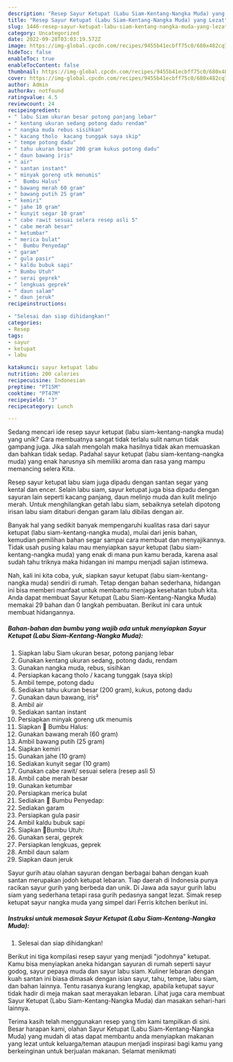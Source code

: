 ```yaml
---
description: "Resep Sayur Ketupat (Labu Siam-Kentang-Nangka Muda) yang Lezat"
title: "Resep Sayur Ketupat (Labu Siam-Kentang-Nangka Muda) yang Lezat"
slug: 1446-resep-sayur-ketupat-labu-siam-kentang-nangka-muda-yang-lezat
category: Uncategorized
date: 2022-09-28T03:03:19.572Z
image: https://img-global.cpcdn.com/recipes/9455b41ecbff75c0/680x482cq70/sayur-ketupat-labu-siam-kentang-nangka-muda-foto-resep-utama.jpg
hideToc: false
enableToc: true
enableTocContent: false
thumbnail: https://img-global.cpcdn.com/recipes/9455b41ecbff75c0/680x482cq70/sayur-ketupat-labu-siam-kentang-nangka-muda-foto-resep-utama.jpg
cover: https://img-global.cpcdn.com/recipes/9455b41ecbff75c0/680x482cq70/sayur-ketupat-labu-siam-kentang-nangka-muda-foto-resep-utama.jpg
author: Admin
authorAv: notfound
ratingvalue: 4.5
reviewcount: 24
recipeingredient:
- " labu Siam ukuran besar potong panjang lebar"
- " kentang ukuran sedang potong dadu rendam"
- " nangka muda rebus sisihkan"
- " kacang tholo  kacang tunggak saya skip"
- " tempe potong dadu"
- " tahu ukuran besar 200 gram kukus potong dadu"
- " daun bawang iris"
- " air"
- " santan instant"
- " minyak goreng utk menumis"
- "  Bumbu Halus"
- " bawang merah 60 gram"
- " bawang putih 25 gram"
- " kemiri"
- " jahe 10 gram"
- " kunyit segar 10 gram"
- " cabe rawit sesuai selera resep asli 5"
- " cabe merah besar"
- " ketumbar"
- " merica bulat"
- "  Bumbu Penyedap"
- " garam"
- " gula pasir"
- " kaldu bubuk sapi"
- " Bumbu Utuh"
- " serai geprek"
- " lengkuas geprek"
- " daun salam"
- " daun jeruk"
recipeinstructions:

- "Selesai dan siap dihidangkan!"
categories:
- Resep
tags:
- sayur
- ketupat
- labu

katakunci: sayur ketupat labu 
nutrition: 200 calories
recipecuisine: Indonesian
preptime: "PT15M"
cooktime: "PT47M"
recipeyield: "3"
recipecategory: Lunch

---
```





Sedang mencari ide resep sayur ketupat (labu siam-kentang-nangka muda) yang unik? Cara membuatnya sangat tidak terlalu sulit namun tidak gampang juga. Jika salah mengolah maka hasilnya tidak akan memuaskan dan bahkan tidak sedap. Padahal sayur ketupat (labu siam-kentang-nangka muda) yang enak harusnya sih memiliki aroma dan rasa yang mampu memancing selera Kita.





Resep sayur ketupat labu siam juga dipadu dengan santan segar yang kental dan encer. Selain labu siam, sayur ketupat juga bisa dipadu dengan sayuran lain seperti kacang panjang, daun melinjo muda dan kulit melinjo merah. Untuk menghilangkan getah labu siam, sebaiknya setelah dipotong irisan labu siam ditaburi dengan garam lalu dibilas dengan air.

Banyak hal yang sedikit banyak mempengaruhi kualitas rasa dari sayur ketupat (labu siam-kentang-nangka muda), mulai dari jenis bahan, kemudian pemilihan bahan segar sampai cara membuat dan menyajikannya. Tidak usah pusing kalau mau menyiapkan sayur ketupat (labu siam-kentang-nangka muda) yang enak di mana pun kamu berada, karena asal sudah tahu triknya maka hidangan ini mampu menjadi sajian istimewa.






Nah, kali ini kita coba, yuk, siapkan sayur ketupat (labu siam-kentang-nangka muda) sendiri di rumah. Tetap dengan bahan sederhana, hidangan ini bisa memberi manfaat untuk membantu menjaga kesehatan tubuh kita. Anda dapat membuat Sayur Ketupat (Labu Siam-Kentang-Nangka Muda) memakai 29 bahan dan 0 langkah pembuatan. Berikut ini cara untuk membuat hidangannya.

<!--inarticleads1-->

##### Bahan-bahan dan bumbu yang wajib ada untuk menyiapkan Sayur Ketupat (Labu Siam-Kentang-Nangka Muda):

1. Siapkan  labu Siam ukuran besar, potong panjang lebar
1. Gunakan  kentang ukuran sedang, potong dadu, rendam
1. Gunakan  nangka muda, rebus, sisihkan
1. Persiapkan  kacang tholo / kacang tunggak (saya skip)
1. Ambil  tempe, potong dadu
1. Sediakan  tahu ukuran besar (200 gram), kukus, potong dadu
1. Gunakan  daun bawang, iris²
1. Ambil  air
1. Sediakan  santan instant
1. Persiapkan  minyak goreng utk menumis
1. Siapkan  🌟 Bumbu Halus:
1. Gunakan  bawang merah (60 gram)
1. Ambil  bawang putih (25 gram)
1. Siapkan  kemiri
1. Gunakan  jahe (10 gram)
1. Sediakan  kunyit segar (10 gram)
1. Gunakan  cabe rawit/ sesuai selera (resep asli 5)
1. Ambil  cabe merah besar
1. Gunakan  ketumbar
1. Persiapkan  merica bulat
1. Sediakan  🌟 Bumbu Penyedap:
1. Sediakan  garam
1. Persiapkan  gula pasir
1. Ambil  kaldu bubuk sapi
1. Siapkan  🌟Bumbu Utuh:
1. Gunakan  serai, geprek
1. Persiapkan  lengkuas, geprek
1. Ambil  daun salam
1. Siapkan  daun jeruk


Sayur gurih atau olahan sayuran dengan berbagai bahan dengan kuah santan merupakan jodoh ketupat lebaran. Tiap daerah di Indonesia punya racikan sayur gurih yang berbeda dan unik. Di Jawa ada sayur gurih labu siam yang sederhana tetapi rasa gurih pedasnya sangat lezat. Simak resep ketupat sayur nangka muda yang simpel dari Ferris kitchen berikut ini. 

<!--inarticleads2-->

##### Instruksi untuk memasak Sayur Ketupat (Labu Siam-Kentang-Nangka Muda):


1. Selesai dan siap dihidangkan!

Berikut ini tiga kompilasi resep sayur yang menjadi &#34;jodohnya&#34; ketupat. Kamu bisa menyiapkan aneka hidangan sayuran di rumah seperti sayur godog, sayur pepaya muda dan sayur labu siam. Kuliner lebaran dengan kuah santan ini biasa dimasak dengan isian sayur, tahu, tempe, labu siam, dan bahan lainnya. Tentu rasanya kurang lengkap, apabila ketupat sayur tidak hadir di meja makan saat merayakan lebaran. Lihat juga cara membuat Sayur Ketupat (Labu Siam-Kentang-Nangka Muda) dan masakan sehari-hari lainnya. 

Terima kasih telah menggunakan resep yang tim kami tampilkan di sini. Besar harapan kami, olahan Sayur Ketupat (Labu Siam-Kentang-Nangka Muda) yang mudah di atas dapat membantu anda menyiapkan makanan yang lezat untuk keluarga/teman ataupun menjadi inspirasi bagi kamu yang berkeinginan untuk berjualan makanan. Selamat menikmati
